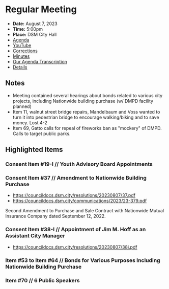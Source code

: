# Regular Meeting

- **Date:** August 7, 2023
- **Time:** 5:00pm
- **Place:** DSM City Hall
- [Agenda](https://councildocs.dsm.city/agendas/ag20230807.pdf)
- [YouTube](https://youtube.com/live/HQPFXrLIfiI)
- [Corrections](https://councildocs.dsm.city/corrections/20230807%20CAP.pdf)
- [Minutes](https://councildocs.dsm.city/minutes/as20230807.pdf)
- [Our Agenda Transcription](#/view/agenda~2023~transcription~08-07_RM)
- [Details](https://www.dsm.city/citycouncil_detail_T60_R2462.php)

## Notes

- Meeting contained several hearings about bonds related to various city projects, including Nationwide building purchase (w/ DMPD facility planned)
- Item 11, walnut street bridge repairs, Mandelbaum and Voss wanted to turn it into pedestrian bridge to encourage walking/biking and to save money. Lost 4-2
- Item 69, Gatto calls for repeal of fireworks ban as "mockery" of DMPD. Calls to target public parks.

## Highlighted Items

### Consent Item #19-I // Youth Advisory Board Appointments

### Consent Item #37 // Amendment to Nationwide Building Purchase

- https://councildocs.dsm.city/resolutions/20230807/37.pdf
- https://councildocs.dsm.city/communications/2023/23-379.pdf

Second Amendment to Purchase and Sale Contract with Nationwide Mutual Insurance Company dated September 12, 2022. 

### Consent Item #38-I // Appointment of Jim M. Hoff as an Assistant City Manager

- https://councildocs.dsm.city/resolutions/20230807/38i.pdf

### Item #53 to Item #64 // Bonds for Various Purposes Including Nationwide Building Purchase

### Item #70 // 6 Public Speakers
